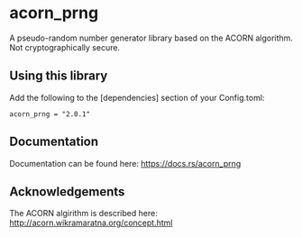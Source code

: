 # acorn_prng
A pseudo-random number generator library based on the ACORN algorithm.
Not cryptographically secure.

## Using this library
Add the following to the [dependencies] section of your Config.toml:
```
acorn_prng = "2.0.1"
```

## Documentation
Documentation can be found here: https://docs.rs/acorn_prng

## Acknowledgements
The ACORN algirithm is described here: http://acorn.wikramaratna.org/concept.html
